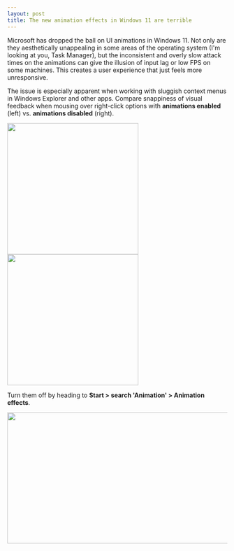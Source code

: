 ```yaml
---
layout: post
title: The new animation effects in Windows 11 are terrible
---
```


Microsoft has dropped the ball on UI animations in Windows 11. Not only are they aesthetically unappealing in some areas of the operating system (I'm looking at you, Task Manager), but the inconsistent and overly slow attack times on the animations can give the illusion of input lag or low FPS on some machines. This creates a user experience that just feels more unresponsive.

The issue is especially apparent when working with sluggish context menus in Windows Explorer and other apps. Compare snappiness of visual feedback when mousing over right-click options with **animations enabled** (left) vs. **animations disabled** (right).

<img src="{{ site.baseurl }}/images/win11-anims-on.gif" width="300" height="300"> <img src="{{ site.baseurl }}/images/win11-anims-off.gif" width="300" height="300">

Turn them off by heading to **Start > search 'Animation' > Animation effects**.

<img src="{{ site.baseurl }}/images/win11-anims-settings.png" width="600" height="300">
